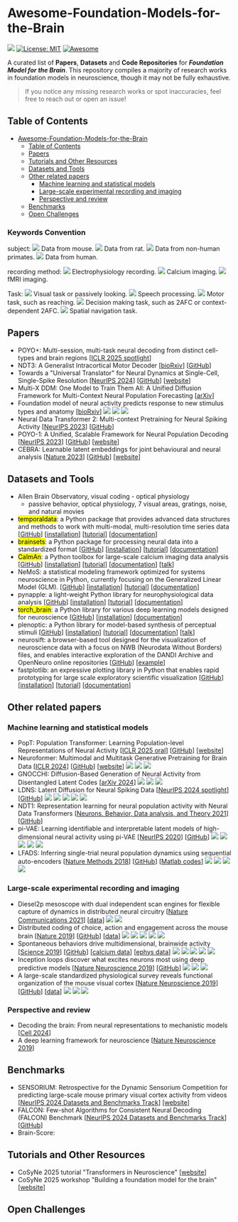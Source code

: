 # Awesome-Foundation-Models-for-the-Brain

![](https://img.shields.io/badge/PaperNumber-78-brightgreen)
[![License: MIT](https://img.shields.io/badge/License-MIT-green.svg)](https://opensource.org/licenses/MIT)
[![Awesome](https://awesome.re/badge.svg)](https://awesome.re)

A curated list of **Papers**, **Datasets** and **Code Repositories** for ***Foundation Model for the Brain***. This repository compiles a majority of research works in foundation models in neuroscience, though it may not be fully exhaustive.

<!-- ⭐⭐⭐Our detailed thoughts and review of multi-turn LLMs, including task types, common improvements, and open challenges, are presented in this survey: [**A Survey on Evaluation and Enhancement of Large Language Models Multi-turn Interactions**](https://arxiv.xxx). -->
> If you notice any missing research works or spot inaccuracies, feel free to reach out or open an issue!


## Table of Contents
- [Awesome-Foundation-Models-for-the-Brain](#awesome-foundation-models-for-the-brain)
  - [Table of Contents](#table-of-contents)
  - [Papers](#papers)
  - [Tutorials and Other Resources](#tutorials-and-other-resources)
  - [Datasets and Tools](#datasets-and-tools)
  - [Other related papers](#other-related-papers)
    - [Machine learning and statistical models](#machine-learning-and-statistical-models)
    - [Large-scale experimental recording and imaging](#large-scale-experimental-recording-and-imaging)
    - [Perspective and review](#perspective-and-review)
  - [Benchmarks](#benchmarks)
  - [Open Challenges](#Open-Challenges)


### Keywords Convention

subject:
![](https://img.shields.io/badge/Mouse-blue) Data from mouse.
![](https://img.shields.io/badge/Rat-blue) Data from rat.
![](https://img.shields.io/badge/NHP-blue) Data from non-human primates.
![](https://img.shields.io/badge/Human-blue) Data from human.

recording method:
![](https://img.shields.io/badge/Ephys-green) Electrophysiology recording.
![](https://img.shields.io/badge/Calcium-green) Calcium imaging.
![](https://img.shields.io/badge/fMRI-green) fMRI imaging.

Task:
![](https://img.shields.io/badge/Visual-orange) Visual task or passively looking.
![](https://img.shields.io/badge/Language-orange) Speech processing.
![](https://img.shields.io/badge/Motor-orange) Motor task, such as reaching.
![](https://img.shields.io/badge/Decision-orange) Decision making task, such as 2AFC or context-dependent 2AFC.
![](https://img.shields.io/badge/Navigation-orange) Spatial navigation task.

<!-- ![](https://img.shields.io/badge/Benchmark-red) Benchmark proposed in the work. 

![](https://img.shields.io/badge/SFT-blueviolet) SFT used in the work.

![](https://img.shields.io/badge/RL-purple) Reinforcement Learning used in the work.

![](https://img.shields.io/badge/Improved-yellow) Other improvement method(s) used in the work. --> 


## Papers

- POYO+: Multi-session, multi-task neural decoding from distinct cell-types and brain regions [[ICLR 2025 spotlight](https://openreview.net/forum?id=IuU0wcO0mo)]
- NDT3: A Generalist Intracortical Motor Decoder [[bioRxiv](https://www.biorxiv.org/content/10.1101/2025.02.02.634313v1.abstract)] [[GitHub](https://github.com/joel99/ndt3)]
- Towards a "Universal Translator" for Neural Dynamics at Single-Cell, Single-Spike Resolution [[NeurIPS 2024](https://proceedings.neurips.cc/paper_files/paper/2024/hash/934eb45b99eff8f16b5cb8e4d3cb5641-Abstract-Conference.html)] [[GitHub](https://github.com/colehurwitz/IBL_MtM_model)] [[website](https://ibl-mtm.github.io)]
- Multi-X DDM: One Model to Train Them All: A Unified Diffusion Framework for Multi-Context Neural Population Forecasting [[arXiv](https://openreview.net/forum?id=R9feGbYRG7)]
- Foundation model of neural activity predicts response to new stimulus types and anatomy [[bioRxiv](https://www.biorxiv.org/content/10.1101/2023.03.21.533548v4)] ![](https://img.shields.io/badge/Mouse-blue) ![](https://img.shields.io/badge/Calcium-green) ![](https://img.shields.io/badge/Visual-orange)
- Neural Data Transformer 2: Multi-context Pretraining for Neural Spiking Activity [[NeurIPS 2023](https://proceedings.neurips.cc/paper_files/paper/2023/hash/fe51de4e7baf52e743b679e3bdba7905-Abstract-Conference.html)] [[GitHub](https://github.com/joel99/context_general_bci)]
- POYO-1: A Unified, Scalable Framework for Neural Population Decoding [[NeurIPS 2023](https://arxiv.org/abs/2310.16046)] [[GitHub](https://github.com/neuro-galaxy/poyo)] [[website](https://poyo-brain.github.io)]
- CEBRA: Learnable latent embeddings for joint behavioural and neural analysis [[Nature 2023](https://www.nature.com/articles/s41586-023-06031-6)] [[GitHub](https://github.com/AdaptiveMotorControlLab/cebra)] [[website](https://cebra.ai)]


## Datasets and Tools

- Allen Brain Observatory, visual coding - optical physiology
  - passive behavior, optical physiology, 7 visual areas, gratings, noise, and natural movies
- <mark>temporaldata</mark>: a Python package that provides advanced data structures and methods to work with multi-modal, multi-resolution time series data [[GitHub](https://github.com/neuro-galaxy/temporaldata)] [[installation](https://temporaldata.readthedocs.io/en/latest/concepts/installation.html)] [[tutorial](https://temporaldata.readthedocs.io/en/latest/concepts/creating_objects.html)] [[documentation](https://temporaldata.readthedocs.io/en/latest/package.html)]
- <mark>brainsets</mark>: a Python package for processing neural data into a standardized format [[GitHub](https://github.com/neuro-galaxy/brainsets)] [[installation](https://brainsets.readthedocs.io/en/latest/concepts/installation.html)] [[tutorial](https://brainsets.readthedocs.io/en/latest/concepts/using_existing_data.html)] [[documentation](https://brainsets.readthedocs.io/en/latest/package/core.html#)]
- <mark>CaImAn</mark>: a Python toolbox for large-scale calcium imaging data analysis [[GitHub](https://github.com/flatironinstitute/CaImAn)] [[installation](https://github.com/flatironinstitute/CaImAn/blob/main/docs/source/Installation.rst)] [[tutorial](https://github.com/flatironinstitute/CaImAn/blob/main/demos/notebooks/demo_pipeline.ipynb)] [[documentation](https://caiman.readthedocs.io/en/latest/)] [[talk](https://www.youtube.com/watch?v=rUwIqU6gVvw)]
- NeMoS: a statistical modeling framework optimized for systems neuroscience in Python, currently focusing on the Generalized Linear Model (GLM). [[GitHub](https://github.com/flatironinstitute/nemos)] [[installation](https://nemos.readthedocs.io/en/latest/installation.html)] [[tutorial](https://nemos.readthedocs.io/en/latest/tutorials/README.html)] [[documentation](https://nemos.readthedocs.io/en/latest/api_reference.html)]
- pynapple: a light-weight Python library for neurophysiological data analysis [[GitHub](https://github.com/pynapple-org/pynapple)] [[installation](https://pynapple.org/installing.html)] [[tutorial](https://pynapple.org/user_guide/01_introduction_to_pynapple.html)] [[documentation](https://pynapple.org/index.html)]
- <mark>torch_brain</mark>: a Python library for various deep learning models designed for neuroscience [[GitHub](https://github.com/neuro-galaxy/torch_brain)] [[installation](https://torch-brain.readthedocs.io/en/latest/concepts/installation.html)] [[documentation](https://torch-brain.readthedocs.io/en/latest/package/data/index.html)]
- plenoptic: a Python library for model-based synthesis of perceptual stimuli [[GitHub](https://github.com/plenoptic-org/plenoptic)] [[installation](https://docs.plenoptic.org/docs/branch/main/install.html)] [[tutorial](https://workshops.plenoptic.org/workshops/CSHL-vision-course-2024/branch/main/)] [[documentation](https://docs.plenoptic.org/docs/branch/main/)] [[talk](https://presentations.plenoptic.org)]
- neurosift: a browser-based tool designed for the visualization of neuroscience data with a focus on NWB (Neurodata Without Borders) files, and enables interactive exploration of the DANDI Archive and OpenNeuro online repositories [[GitHub](https://github.com/flatironinstitute/neurosift?tab=readme-ov-file)] [[example](https://nbfiddle.app/?url=https://gist.github.com/magland/dcddee65b7549fbf0b5e142c07ffbed0%23file-neurosift-examples-ipynb)]
- fastplotlib: an expressive plotting library in Python that enables rapid prototyping for large scale exploratory scientific visualization [[GitHub](https://github.com/fastplotlib/fastplotlib)] [[installation](https://fastplotlib.org/ver/dev/user_guide/guide.html)] [[tutorial](https://github.com/fastplotlib/fastplotlib/blob/main/examples/notebooks/quickstart.ipynb)] [[documentation](https://www.fastplotlib.org/ver/dev/)]


## Other related papers

### Machine learning and statistical models

- PopT: Population Transformer: Learning Population-level Representations of Neural Activity [[ICLR 2025 oral](https://openreview.net/forum?id=FVuqJt3c4L)] [[GitHub](https://github.com/czlwang/PopulationTransformer)] [[website](https://glchau.github.io/population-transformer/)]
- Neuroformer: Multimodal and Multitask Generative Pretraining for Brain Data [[ICLR 2024](https://openreview.net/forum?id=W8S8SxS9Ng)] [[GitHub](https://github.com/a-antoniades/Neuroformer)] [[website](https://a-antoniades.github.io/Neuroformer_web/)] ![](https://img.shields.io/badge/Mouse-blue) ![](https://img.shields.io/badge/Calcium-green) ![](https://img.shields.io/badge/Visual-orange)
- GNOCCHI: Diffusion-Based Generation of Neural Activity from Disentangled Latent Codes [[arXiv 2024](https://arxiv.org/abs/2407.21195)] ![](https://img.shields.io/badge/NHP-blue) ![](https://img.shields.io/badge/Ephys-green) ![](https://img.shields.io/badge/Motor-orange)
- LDNS: Latent Diffusion for Neural Spiking Data [[NeurIPS 2024 spotlight](https://arxiv.org/abs/2407.08751)] [[GitHub](https://github.com/mackelab/LDNS)] ![](https://img.shields.io/badge/Human-blue) ![](https://img.shields.io/badge/NHP-blue) ![](https://img.shields.io/badge/Ephys-green) ![](https://img.shields.io/badge/Language-orange) ![](https://img.shields.io/badge/Motor-orange)
- NDT1: Representation learning for neural population activity with Neural Data Transformers [[Neurons, Behavior, Data analysis, and Theory 2021](https://arxiv.org/abs/2108.01210)] [[GitHub](https://github.com/snel-repo/neural-data-transformers)]
- pi-VAE: Learning identifiable and interpretable latent models of high-dimensional neural activity using pi-VAE [[NeurIPS 2020](https://proceedings.neurips.cc/paper/2020/hash/510f2318f324cf07fce24c3a4b89c771-Abstract.html)] [[GitHub](https://github.com/zhd96/pi-vae)] ![](https://img.shields.io/badge/NHP-blue) ![](https://img.shields.io/badge/Rat-blue) ![](https://img.shields.io/badge/Ephys-green) ![](https://img.shields.io/badge/Motor-orange) ![](https://img.shields.io/badge/Navigation-orange)
- LFADS: Inferring single-trial neural population dynamics using sequential auto-encoders [[Nature Methods 2018](https://www.nature.com/articles/s41592-018-0109-9)] [[GitHub](https://github.com/tensorflow/models/tree/master/research/lfads)] [[Matlab codes](https://lfads.github.io/lfads-run-manager/)] ![](https://img.shields.io/badge/Human-blue) ![](https://img.shields.io/badge/NHP-blue) ![](https://img.shields.io/badge/Ephys-green) ![](https://img.shields.io/badge/Motor-orange)


### Large-scale experimental recording and imaging

- Diesel2p mesoscope with dual independent scan engines for flexible capture of dynamics in distributed neural circuitry [[Nature Communications 2021](https://www.nature.com/articles/s41467-021-26736-4)] [[data](https://figshare.com/articles/dataset/Diesel2p_mesoscope_with_dual_independent_scan_engines_for_flexible_capture_of_dynamics_in_distributed_neural_circuitry/15163914)] ![](https://img.shields.io/badge/Mouse-blue) ![](https://img.shields.io/badge/Calcium-green)
- Distributed coding of choice, action and engagement across the mouse brain [[Nature 2019](https://www.nature.com/articles/s41586-019-1787-x)] [[GitHub](https://github.com/nsteinme/steinmetz-et-al-2019)] [[data](https://figshare.com/articles/dataset/Dataset_from_Steinmetz_et_al_2019/9598406)] ![](https://img.shields.io/badge/Mouse-blue)  ![](https://img.shields.io/badge/Ephys-green) ![](https://img.shields.io/badge/Visual-orange) ![](https://img.shields.io/badge/Decision-orange) ![](https://img.shields.io/badge/Motor-orange)
- Spontaneous behaviors drive multidimensional, brainwide activity [[Science 2019](https://www.science.org/doi/10.1126/science.aav7893)] [[GitHub](https://github.com/MouseLand/stringer-pachitariu-et-al-2018a)] [[calcium data](https://figshare.com/articles/dataset/Recordings_of_ten_thousand_neurons_in_visual_cortex_during_spontaneous_behaviors/6163622/4)] [[ephys data](https://janelia.figshare.com/articles/dataset/Eight-probe_Neuropixels_recordings_during_spontaneous_behaviors/7739750/4)] ![](https://img.shields.io/badge/Mouse-blue)  ![](https://img.shields.io/badge/Ephys-green) ![](https://img.shields.io/badge/calcium-green) ![](https://img.shields.io/badge/Visual-orange) ![](https://img.shields.io/badge/Motor-orange)
- Inception loops discover what excites neurons most using deep predictive models [[Nature Neuroscience 2019](https://www.nature.com/articles/s41593-019-0517-x)] [[GitHub](https://github.com/cajal/inception_loop2019)] ![](https://img.shields.io/badge/Mouse-blue) ![](https://img.shields.io/badge/Calcium-green) ![](https://img.shields.io/badge/Visual-orange)
- A large-scale standardized physiological survey reveals functional organization of the mouse visual cortex [[Nature Neuroscience 2019](https://www.nature.com/articles/s41593-019-0550-9)] [[GitHub](https://github.com/alleninstitute/visual_coding_2p_analysis)] [[data](http://observatory.brain-map.org/visualcoding)] ![](https://img.shields.io/badge/Mouse-blue) ![](https://img.shields.io/badge/Calcium-green) ![](https://img.shields.io/badge/Visual-orange)


### Perspective and review

- Decoding the brain: From neural representations to mechanistic models [[Cell 2024](https://www.cell.com/cell/fulltext/S0092-8674(24)00980-2)]
- A deep learning framework for neuroscience [[Nature Neuroscience 2019](https://www.nature.com/articles/s41593-019-0520-2)]


## Benchmarks

- SENSORIUM: Retrospective for the Dynamic Sensorium Competition for predicting large-scale mouse primary visual cortex activity from videos [[NeurIPS 2024 Datasets and Benchmarks Track](https://proceedings.neurips.cc/paper_files/paper/2024/hash/d758d7c0a88d741c8ca4637579c9df87-Abstract-Datasets_and_Benchmarks_Track.html)] [[website](https://www.sensorium-competition.net)]
- FALCON: Few-shot Algorithms for Consistent Neural Decoding (FALCON) Benchmark [[NeurIPS 2024 Datasets and Benchmarks Track](https://proceedings.neurips.cc/paper_files/paper/2024/hash/8c2e6bb15be1894b8fb4e0f9bcad1739-Abstract-Datasets_and_Benchmarks_Track.html)] [[GitHub](https://github.com/snel-repo/falcon-challenge)]
- Brain-Score: 

## Tutorials and Other Resources

- CoSyNe 2025 tutorial "Transformers in Neuroscience" [[website](https://cosyne-tutorial-2025.github.io)]
- CoSyNe 2025 workshop "Building a foundation model for the brain" [[website](https://neurofm-workshop.github.io)]

## Open Challenges

<!-- In our survey paper on multi-turn interactions and tasks for large language models (LLMs), we categorize a wide range of tasks, including instruction-following scenarios and more complex conversational engagement tasks. To complement this, we also include an illustration highlighting key open challenges in this domain. If you're interested in the detailed improvement methods and a deeper discussion of the open challenges, please refer to our [Full Paper](https://arxiv.xxx).

![](figs/challenges.png) -->




